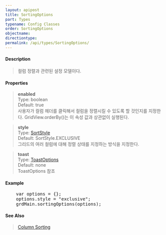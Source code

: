 ```yaml
---
layout: apipost
title: SortingOptions
part: Types
typename: Config Classes
order: SortingOptions
objectname: 
directiontype: 
permalink: /api/types/SortingOptions/
---
```



#### Description

> 컬럼 정렬과 관련된 설정 모델이다.

#### Properties

> **enabled**  
> Type: boolean  
> Default: true  
> 사용자가 컬럼 헤더를 클릭해서 컬럼을 정렬시킬 수 있도록 할 것인지를 지정한다. GridView.orderBy()는 이 속성 값과 상관없이 실행된다.  

> **style**  
> Type: [SortStyle](/api/types/SortStyle)  
> Default: SortStyle.EXCLUSIVE     
> 그리드의 여러 컬럼에 대해 정렬 상태를 지정하는 방식을 지정한다.

> **toast**  
> Type: [ToastOptions](/api/types/ToastOptions)  
> Default: none  
> ToastOptions 참조

#### Example

<pre class="prettyprint">
    var options = {};
    options.style = "exclusive";
    grdMain.sortingOptions(options);
</pre>

#### See Also

> [Column Sorting](http://demo.realgrid.net/Demo/ColumnSorting)
